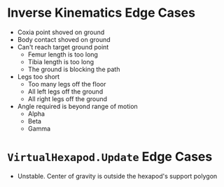 
# Inverse Kinematics Edge Cases

- Coxia point shoved on ground
- Body contact shoved on ground
- Can't reach target ground point
  - Femur length is too long
  - Tibia length is too long
  - The ground is blocking the path
- Legs too short
  - Too many legs off the floor
  - All left legs off the ground
  - All right legs off the ground
- Angle required is beyond range of motion
  - Alpha
  - Beta
  - Gamma

# `VirtualHexapod.Update` Edge Cases

- Unstable. Center of gravity is outside the hexapod's support polygon